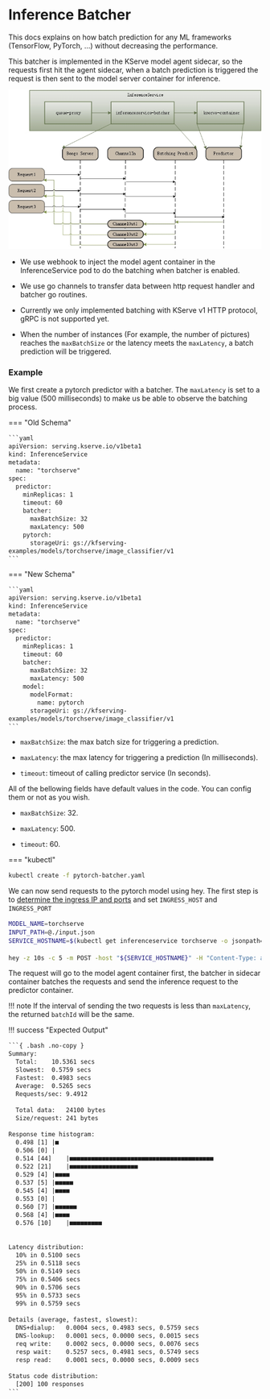 # Inference Batcher

This docs explains on how batch prediction for any ML frameworks (TensorFlow, PyTorch, ...) without decreasing the performance.

This batcher is implemented in the KServe model agent sidecar, so the requests first hit the agent sidecar, when a batch prediction is triggered the request is then sent to the model server container for inference.

![Batcher](images/batcher.jpg)

* We use webhook to inject the model agent container in the InferenceService pod to do the batching when batcher is enabled.

* We use go channels to transfer data between http request handler and batcher go routines.

* Currently we only implemented batching with KServe v1 HTTP protocol, gRPC is not supported yet.

* When the number of instances (For example, the number of pictures) reaches the ```maxBatchSize``` or the latency meets the ```maxLatency```, a batch prediction will be triggered.


### Example

We first create a pytorch predictor with a batcher. The `maxLatency` is set to a big value (500 milliseconds) to make us be able to observe the batching process.

=== "Old Schema"

    ```yaml
    apiVersion: serving.kserve.io/v1beta1
    kind: InferenceService
    metadata:
      name: "torchserve"
    spec:
      predictor:
        minReplicas: 1
        timeout: 60
        batcher:
          maxBatchSize: 32
          maxLatency: 500
        pytorch:
          storageUri: gs://kfserving-examples/models/torchserve/image_classifier/v1
    ```

=== "New Schema"

    ```yaml
    apiVersion: serving.kserve.io/v1beta1
    kind: InferenceService
    metadata:
      name: "torchserve"
    spec:
      predictor:
        minReplicas: 1
        timeout: 60
        batcher:
          maxBatchSize: 32
          maxLatency: 500
        model:
          modelFormat:
            name: pytorch
          storageUri: gs://kfserving-examples/models/torchserve/image_classifier/v1
    ```

* `maxBatchSize`: the max batch size for triggering a prediction.

* `maxLatency`: the max latency for triggering a prediction (In milliseconds).

* `timeout`: timeout of calling predictor service (In seconds).

All of the bellowing fields have default values in the code. You can config them or not as you wish.

* `maxBatchSize`: 32.

* `maxLatency`: 500.

* `timeout`: 60.

=== "kubectl"
```bash
kubectl create -f pytorch-batcher.yaml
```

We can now send requests to the pytorch model using hey.
The first step is to [determine the ingress IP and ports](../../get_started/first_isvc.md#4-determine-the-ingress-ip-and-ports) and set `INGRESS_HOST` and `INGRESS_PORT`

```bash
MODEL_NAME=torchserve
INPUT_PATH=@./input.json
SERVICE_HOSTNAME=$(kubectl get inferenceservice torchserve -o jsonpath='{.status.url}' | cut -d "/" -f 3)

hey -z 10s -c 5 -m POST -host "${SERVICE_HOSTNAME}" -H "Content-Type: application/json" -D ./input.json "http://${INGRESS_HOST}:${INGRESS_PORT}/v1/models/$MODEL_NAME:predict"
```

The request will go to the model agent container first, the batcher in sidecar container batches the requests and send the inference request to the predictor container.

!!! note
    If the interval of sending the two requests is less than `maxLatency`, the returned `batchId` will be the same.


!!! success "Expected Output"

    ```{ .bash .no-copy }
    Summary:
      Total:	10.5361 secs
      Slowest:	0.5759 secs
      Fastest:	0.4983 secs
      Average:	0.5265 secs
      Requests/sec:	9.4912
      
      Total data:	24100 bytes
      Size/request:	241 bytes
    
    Response time histogram:
      0.498 [1]	|■
      0.506 [0]	|
      0.514 [44]	|■■■■■■■■■■■■■■■■■■■■■■■■■■■■■■■■■■■■■■■■
      0.522 [21]	|■■■■■■■■■■■■■■■■■■■
      0.529 [4]	|■■■■
      0.537 [5]	|■■■■■
      0.545 [4]	|■■■■
      0.553 [0]	|
      0.560 [7]	|■■■■■■
      0.568 [4]	|■■■■
      0.576 [10]	|■■■■■■■■■
    
    
    Latency distribution:
      10% in 0.5100 secs
      25% in 0.5118 secs
      50% in 0.5149 secs
      75% in 0.5406 secs
      90% in 0.5706 secs
      95% in 0.5733 secs
      99% in 0.5759 secs
    
    Details (average, fastest, slowest):
      DNS+dialup:	0.0004 secs, 0.4983 secs, 0.5759 secs
      DNS-lookup:	0.0001 secs, 0.0000 secs, 0.0015 secs
      req write:	0.0002 secs, 0.0000 secs, 0.0076 secs
      resp wait:	0.5257 secs, 0.4981 secs, 0.5749 secs
      resp read:	0.0001 secs, 0.0000 secs, 0.0009 secs
    
    Status code distribution:
      [200]	100 responses
    ```
